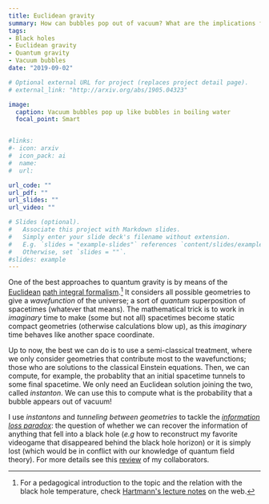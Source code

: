 ```yaml
---
title: Euclidean gravity
summary: How can bubbles pop out of vacuum? What are the implications for black holes?
tags:
- Black holes
- Euclidean gravity
- Quantum gravity
- Vacuum bubbles
date: "2019-09-02"

# Optional external URL for project (replaces project detail page).
# external_link: "http://arxiv.org/abs/1905.04323"

image:
  caption: Vacuum bubbles pop up like bubbles in boiling water
  focal_point: Smart


#links:
#- icon: arxiv
#  icon_pack: ai
#  name:
#  url: 

url_code: ""
url_pdf: ""
url_slides: ""
url_video: ""

# Slides (optional).
#   Associate this project with Markdown slides.
#   Simply enter your slide deck's filename without extension.
#   E.g. `slides = "example-slides"` references `content/slides/example-slides.md`.
#   Otherwise, set `slides = ""`.
#slides: example
---
```

One of the best approaches to quantum gravity is by means of the [Euclidean](https://en.wikipedia.org/wiki/Euclidean_quantum_gravity) [path integral formalism](https://en.wikipedia.org/wiki/Path_integral_formulation).[^1] It considers all possible geometries to give a *wavefunction* of the universe; a sort of *quantum* superposition of spacetimes (whatever that means). The mathematical trick is to work in *imaginary* time to make (some but not all) spacetimes become static compact geometries (otherwise calculations blow up), as this *imaginary* time behaves like another space coordinate.

Up to now, the best we can do is to use a semi-classical treatment, where we only consider geometries that contribute most to the wavefunctions; those who are solutions to the classical Einstein equations. Then, we can compute, for example, the probablity that an initial spacetime tunnels to some final spacetime. We only need an Euclidean solution joining the two, called *instanton*. We can use this to compute what is the probability that a bubble appears out of vacuum!

I use *instantons* and *tunneling between geometries* to tackle the [*information loss paradox*](https://en.wikipedia.org/wiki/Black_hole_information_paradox): the question of whether we can recover the information of anything that fell into a black hole (*e.g* how to reconstruct my favorite videogame that disappeared behind the black hole horizon) or it is simply lost (which would be in conflict with our knowledge of quantum field theory). For more details see this [review](https://arxiv.org/abs/1412.8366) of my collaborators. 

[^1]: For a pedagogical introduction to the topic and the relation with the black hole temperature, check [Hartmann's lecture notes](http://www.hartmanhep.net/topics2015/gravity-lectures.pdf) on the web.